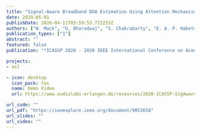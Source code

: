 ```yaml
---
title: "Signal-Aware Broadband DOA Estimation Using Attention Mechanisms"
date: 2020-05-01
publishDate: 2020-04-11T03:59:53.723233Z
authors: ["W. Mack", "U. Bharadwaj", "S. Chakrabarty", "E. A. P. Habets"]
publication_types: ["1"]
abstract: ""
featured: false
publication: "*ICASSP 2020 - 2020 IEEE International Conference on Acoustics, Speech and Signal Processing (ICASSP)*"

projects:
- asl

- icon: desktop
  icon_pack: fas
  name: Demo Video
  url: https://www.audiolabs-erlangen.de/resources/2020-ICASSP-SigAwareDOA

url_code: ""
url_pdf: "https://ieeexplore.ieee.org/document/9053658"
url_slides: ""
url_video: ""
---
```


